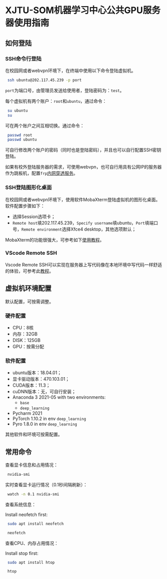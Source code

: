 # XJTU-SOM机器学习中心公共GPU服务器使用指南

## 如何登陆

### SSH命令行登陆

在校园网或者webvpn环境下，在终端中使用以下命令登陆虚拟机。

```sh
 ssh ubuntu@202.117.45.239 -p port
```

`port`为端口号，由管理员发送给使用者，登陆密码为：`test`。

每个虚拟机有两个账户：`root`和`ubuntu`，通过命令：

```sh
 su ubuntu
 su
```

可在两个账户之间互相切换。通过命令：

```sh
 passwd root
 passwd ubuntu
```

可自行修改两个账户的密码（同时也是登陆密码），并且也可以自行配置SSH密钥登陆。

如果有校外登陆服务器的需求，可使用webvpn，也可自行用具有公网IP的服务器作为跳板机，配置`frp`[内网穿透服务](http://pluckytyx.top/2021/01/%E5%9C%A8%E5%AE%B6%E8%BF%9E%E5%86%85%E7%BD%91%E6%9C%8D%E5%8A%A1%E5%99%A8%E5%AE%8C%E5%85%A8%E6%8C%87%E5%8D%97)。

### SSH登陆图形化桌面

在校园网或者webvpn环境下，使用软件MobaXterm登陆虚拟机的图形化桌面。软件配置步骤如下：

- 选择Session选项卡；
- `Remote host`填202.117.45.239，`Specify username`填ubuntu，`Port`填端口号，`Remote environment`选择Xfce4 desktop，其他选项默认；

MobaXterm的功能很强大，可参考如下[使用教程](https://zhuanlan.zhihu.com/p/61013117)。

### VScode Remote SSH

Vscode Remote SSH可以实现在服务器上写代码像在本地环境中写代码一样舒适的体验，可参考此[教程](https://zhuanlan.zhihu.com/p/68577071)。

## 虚拟机环境配置

默认配置，可按需调整。

### 硬件配置

- CPU：8核
- 内存：32GB
- DISK：125GB
- GPU：按需分配

### 软件配置

- ubuntu版本：18.04.01；
- 显卡驱动版本：470.103.01；
- CUDA版本：11.3；
- cuDNN版本：无，可自行安装；
- Anaconda 3 2021-05 with two environments:
  - `base`
  - `deep_learning`
- Pycharm 2021
- PyTorch 1.10.2 in env `deep_learning`
- Pyro 1.8.0 in env `deep_learning`

其他软件和环境可按需配置。

## 常用命令

查看显卡信息和占用情况：

```sh
 nvidia-smi
```

实时查看显卡运行情况（0.1秒间隔刷新）：

```sh
 watch -n 0.1 nvidia-smi
```

查看系统信息：

Install neofetch first:

```sh
 sudo apt install neofetch
```

```sh
 neofetch
```

查看CPU、内存占用情况：

Install stop first:

```sh
 sudo apt install htop
```

```sh
 htop
```

